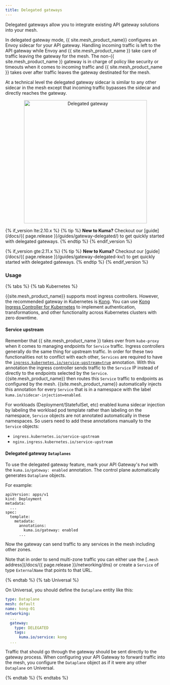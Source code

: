 ```yaml
---
title: Delegated gateways
---
```


Delegated gateways allow you to integrate existing API gateway solutions into your mesh.

In delegated gateway mode, {{ site.mesh_product_name}} configures an Envoy sidecar for your API gateway.
Handling incoming traffic is left to the API gateway while Envoy and
{{ site.mesh_product_name }} take care of traffic leaving the gateway for the mesh.
The non-{{ site.mesh_product_name }} gateway is in charge of policy like security or timeouts
when it comes to incoming traffic and {{ site.mesh_product_name }} takes over
after traffic leaves the gateway destinated for the mesh.

At a technical level the delegated gateway sidecar is similar to any other sidecar
in the mesh except that incoming traffic bypasses the sidecar and directly reaches the
gateway.

<center>
<img src="/assets/images/docs/diagram-delegated-gateway-detailed@3x.jpg" alt="Delegated gateway" style="width: 387px;"/>
</center>


{% if_version lte:2.10.x %}
{% tip %}
**New to Kuma?**
Checkout our [guide](/docs/{{ page.release }}/guides/gateway-delegated/) to get quickly started with delegated gateways.
{% endtip %}
{% endif_version %}

{% if_version gte:2.11.x %}
{% tip %}
**New to Kuma?**
Checkout our [guide](/docs/{{ page.release }}/guides/gateway-delegated-kv/) to get quickly started with delegated gateways.
{% endtip %}
{% endif_version %}


### Usage

{% tabs %}
{% tab Kubernetes %}

{{site.mesh_product_name}} supports most ingress controllers. However, the recommended gateway in Kubernetes is [Kong](https://docs.konghq.com/gateway). You can use [Kong Ingress Controller for Kubernetes](https://docs.konghq.com/kubernetes-ingress-controller/) to implement authentication, transformations, and other functionality across Kubernetes clusters with zero downtime.

#### Service upstream

Remember that {{ site.mesh_product_name }} takes over from `kube-proxy` when it comes to managing endpoints for `Service` traffic.
Ingress controllers generally do the same thing for upstream traffic.
In order for these two functionalities not to conflict with each other, `Services` are required to
have the [`ingress.kubernetes.io/service-upstream=true`](https://docs.konghq.com/kubernetes-ingress-controller/3.0.x/reference/annotations/#ingresskubernetesioservice-upstream) annotation.
With this annotation the ingress controller sends traffic to the `Service` IP instead of directly to the endpoints selected by the `Service`.
{{site.mesh_product_name}} then routes this `Service` traffic to endpoints as configured by the mesh.
{{site.mesh_product_name}} automatically injects this annotation for every
`Service` that is in a namespace with the label `kuma.io/sidecar-injection=enabled`.

For workloads (Deployment/StatefulSet, etc) enabled kuma sidecar injection by labeling the workload pod template rather than labeling on the namespace, `Service` objects are not annotated automatically in these namespaces. So users need to add these annotations manually to the `Service` objects:

* `ingress.kubernetes.io/service-upstream`
* `nginx.ingress.kubernetes.io/service-upstream`

#### Delegated gateway `Dataplanes`

To use the delegated gateway feature, mark your API Gateway's `Pod` with the `kuma.io/gateway: enabled` annotation.
The control plane automatically generates `Dataplane` objects.

For example:

```
apiVersion: apps/v1
kind: Deployment
metadata:
  ...
spec:
  template:
    metadata:
      annotations:
        kuma.io/gateway: enabled
      ...
```

Now the gateway can send traffic to any services in the mesh including other
zones.

Note that in order to send multi-zone traffic you can either use the
[`.mesh` address](/docs/{{ page.release }}/networking/dns) or create a `Service` of type `ExternalName` that points to that URL.

{% endtab %}
{% tab Universal %}

On Universal, you should define the `Dataplane` entity like this:

```yaml
type: Dataplane
mesh: default
name: kong-01
networking:
  ...
  gateway:
    type: DELEGATED
    tags:
      kuma.io/service: kong
  ...
```

Traffic that should go through the gateway should be sent directly to the
gateway process. When configuring your API Gateway to forward traffic into the
mesh, you configure the `Dataplane` object as if it were any other `Dataplane`
on Universal.

{% endtab %}
{% endtabs %}
